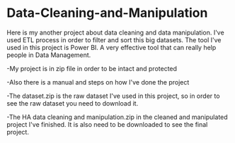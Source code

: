 # Data-Cleaning-and-Manipulation

Here is my another project about data cleaning and data manipulation. I've used ETL process in order to filter and sort this big datasets. The tool I've used in this project is Power BI. A very effective tool that can really help people in Data Management. 

-My project is in zip file in order to be intact and protected

-Also there is a manual and steps on how I've done the project 

-The dataset.zip is the raw dataset I've used in this project, so in order to see the raw dataset you need to download it.

-The HA data cleaning and manipulation.zip in the cleaned and manipulated project I've finished. It is also need to be downloaded to see the final project.
